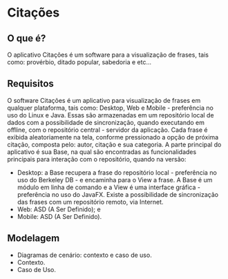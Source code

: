 # Citações #

## O que é? ##

O aplicativo Citações é um software para a visualização de frases, tais como: provérbio, ditado popular, sabedoria e etc...

## Requisitos ##

O software Citações é um aplicativo para visualização de frases em qualquer plataforma, tais como: Desktop, Web e Mobile - preferência no uso do Linux e Java.
Essas são armazenadas em um repositório local de dados com a possibilidade de sincronização, quando executando em offline, com o repositório central - servidor da aplicação.
Cada frase é exibida aleatoriamente na tela, conforme pressionado a opção de próxima citação, composta pelo: autor, citação e sua categoria.
A parte principal do aplicativo é sua Base, na qual são encontradas as funcionalidades principais para interação com o repositório, quando na versão:
- Desktop: a Base recupera a frase do repositório local - preferência no uso do Berkeley DB - e encaminha para o View a frase. A Base é um módulo em linha de comando e a View é uma interface gráfica - preferência no uso do JavaFX. Existe a possibilidade de sincronização das frases com um repositório remoto, via Internet.
- Web: ASD (A Ser Definido); e
- Mobile: ASD (A Ser Definido).

## Modelagem ##

- Diagramas de cenário: contexto e caso de uso.
 - Contexto.
 - Caso de Uso.
